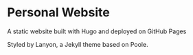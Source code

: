 Personal Website
================

A static website built with Hugo and deployed on GitHub Pages

Styled by Lanyon, a Jekyll theme based on Poole. 